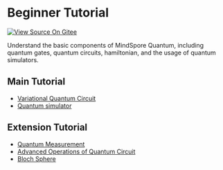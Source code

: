 # Beginner Tutorial

[![View Source On Gitee](https://mindspore-website.obs.cn-north-4.myhuaweicloud.com/website-images/r2.2/resource/_static/logo_source_en.svg)](https://gitee.com/mindspore/docs/blob/r2.2/docs/mindquantum/docs/source_en/beginner/beginner.md)

Understand the basic components of MindSpore Quantum, including quantum gates, quantum circuits, hamiltonian, and the usage of quantum simulators.

## Main Tutorial

<ul>
  <li><a href="parameterized_quantum_circuit.html">Variational Quantum Circuit</a></li>
  <li><a href="quantum_simulator.html">Quantum simulator</a></li>
</ul>

## Extension Tutorial

<ul>
  <li><a href="quantum_measurement.html">Quantum Measurement</a></li>
  <li><a href="advance_operations_of_quantum_circuit.html">Advanced Operations of Quantum Circuit</a></li>
  <li><a href="bloch_sphere.html">Bloch Sphere</a></li>
</ul>
